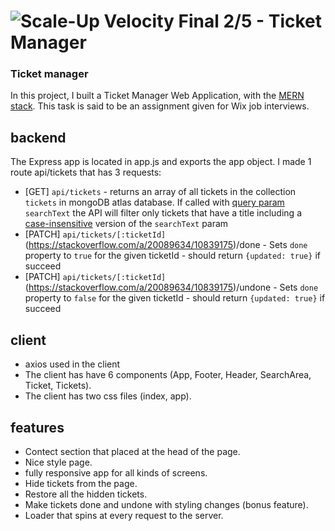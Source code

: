 # ![Scale-Up Velocity](./readme-files/logo-main.png) Final 2/5 - Ticket Manager

### Ticket manager
In this project, I built a Ticket Manager Web Application, with the [MERN stack](https://www.educative.io/edpresso/what-is-mern-stack).
This task is said to be an assignment given for Wix job interviews.


## backend
The Express app is located in app.js and exports the app object.
I made 1 route api/tickets that has 3 requests:
- [GET] `api/tickets` - returns an array of all tickets in the collection `tickets` in mongoDB atlas database. If called with [query param](https://en.wikipedia.org/wiki/Query_string) `searchText` the API will filter only tickets that have a title including a [case-insensitive](https://en.wikipedia.org/wiki/Case_sensitivity) version of the `searchText` param
- [PATCH] `api/tickets/[:ticketId]`(https://stackoverflow.com/a/20089634/10839175)/done - Sets `done` property to `true` for the given ticketId - should return `{updated: true}` if succeed
- [PATCH] `api/tickets/[:ticketId]`(https://stackoverflow.com/a/20089634/10839175)/undone - Sets `done` property to `false` for the given ticketId - should return `{updated: true}` if succeed

## client
- axios used in the client
- The client has have 6 components (App, Footer, Header, SearchArea, Ticket, Tickets).
- The client has two css files (index, app).

## features
- Contect section that placed at the head of the page.
- Nice style page.
- fully responsive app for all kinds of screens.
- Hide tickets from the page.
- Restore all the hidden tickets.
- Make tickets done and undone with styling changes (bonus feature).
- Loader that spins at every request to the server.
